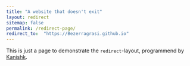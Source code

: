 ```yaml
---
title: "A website that doesn't exit"
layout: redirect
sitemap: false
permalink: /redirect-page/
redirect_to:  "https://Bezerragrasi.github.io"
---
```

This is just a page to demonstrate the `redirect`-layout, programmend by [Kanishk](http://codingtips.kanishkkunal.in/about/).